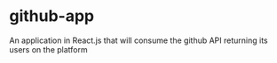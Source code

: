 # github-app
An application in React.js that will consume the github API returning its users on the platform
